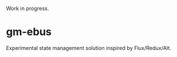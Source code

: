Work in progress.

# gm-ebus
Experimental state management solution inspired by Flux/Redux/Alt.





